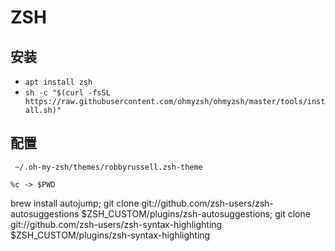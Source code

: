 
# ZSH

## 安装

- `apt install zsh`
- `sh -c "$(curl -fsSL https://raw.githubusercontent.com/ohmyzsh/ohmyzsh/master/tools/install.sh)"`

## 配置

```
 ~/.oh-my-zsh/themes/robbyrussell.zsh-theme

%c -> $PWD
```


brew install autojump;
git clone git://github.com/zsh-users/zsh-autosuggestions $ZSH_CUSTOM/plugins/zsh-autosuggestions;
git clone git://github.com/zsh-users/zsh-syntax-highlighting $ZSH_CUSTOM/plugins/zsh-syntax-highlighting

